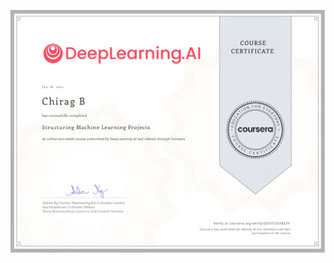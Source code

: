 [![DLS](https://github.com/Chirag05B/Portfolio/blob/main/Certifications/Deep%20Learning/Structuring%20Machine%20Learning%20Projects/Structuring%20Machine%20Learning%20Projects_page-0001.jpg)](http://coursera.org/verify/specialization/9YMSKUMH4N6U)

 
